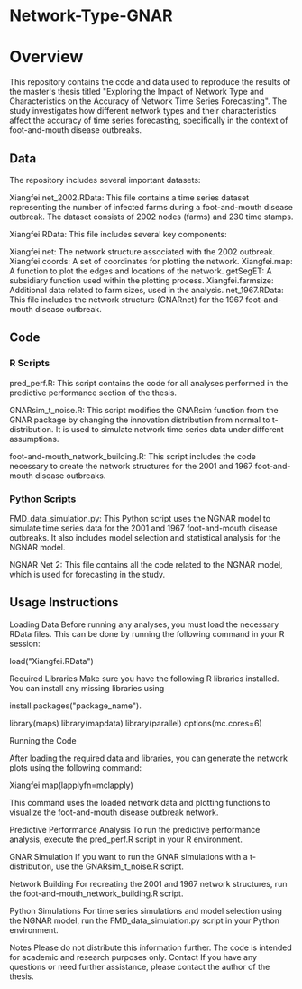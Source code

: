 # Network-Type-GNAR
# Overview
This repository contains the code and data used to reproduce the results of the master's thesis titled "Exploring the Impact of Network Type and Characteristics on the Accuracy of Network Time Series Forecasting". The study investigates how different network types and their characteristics affect the accuracy of time series forecasting, specifically in the context of foot-and-mouth disease outbreaks.

## Data
The repository includes several important datasets:

Xiangfei.net_2002.RData: This file contains a time series dataset representing the number of infected farms during a foot-and-mouth disease outbreak. The dataset consists of 2002 nodes (farms) and 230 time stamps.

Xiangfei.RData: This file includes several key components:

Xiangfei.net: The network structure associated with the 2002 outbreak.
Xiangfei.coords: A set of coordinates for plotting the network.
Xiangfei.map: A function to plot the edges and locations of the network.
getSegET: A subsidiary function used within the plotting process.
Xiangfei.farmsize: Additional data related to farm sizes, used in the analysis.
net_1967.RData: This file includes the network structure (GNARnet) for the 1967 foot-and-mouth disease outbreak.

## Code
### R Scripts
pred_perf.R: This script contains the code for all analyses performed in the predictive performance section of the thesis.

GNARsim_t_noise.R: This script modifies the GNARsim function from the GNAR package by changing the innovation distribution from normal to t-distribution. It is used to simulate network time series data under different assumptions.

foot-and-mouth_network_building.R: This script includes the code necessary to create the network structures for the 2001 and 1967 foot-and-mouth disease outbreaks.

### Python Scripts
FMD_data_simulation.py: This Python script uses the NGNAR model to simulate time series data for the 2001 and 1967 foot-and-mouth disease outbreaks. It also includes model selection and statistical analysis for the NGNAR model.

NGNAR Net 2: This file contains all the code related to the NGNAR model, which is used for forecasting in the study.

## Usage Instructions
Loading Data
Before running any analyses, you must load the necessary RData files. This can be done by running the following command in your R session:

load("Xiangfei.RData")


Required Libraries
Make sure you have the following R libraries installed. You can install any missing libraries using 

install.packages("package_name").


library(maps)
library(mapdata)
library(parallel)
options(mc.cores=6)


Running the Code

After loading the required data and libraries, you can generate the network plots using the following command:

Xiangfei.map(lapplyfn=mclapply)

This command uses the loaded network data and plotting functions to visualize the foot-and-mouth disease outbreak network.

Predictive Performance Analysis
To run the predictive performance analysis, execute the pred_perf.R script in your R environment.

GNAR Simulation
If you want to run the GNAR simulations with a t-distribution, use the GNARsim_t_noise.R script.

Network Building
For recreating the 2001 and 1967 network structures, run the foot-and-mouth_network_building.R script.

Python Simulations
For time series simulations and model selection using the NGNAR model, run the FMD_data_simulation.py script in your Python environment.

Notes
Please do not distribute this information further.
The code is intended for academic and research purposes only.
Contact
If you have any questions or need further assistance, please contact the author of the thesis.

